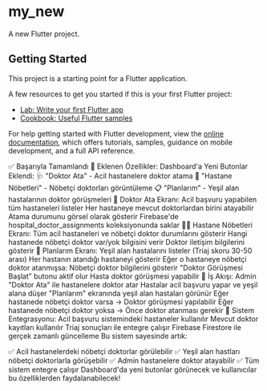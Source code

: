 # my_new

A new Flutter project.

## Getting Started

This project is a starting point for a Flutter application.

A few resources to get you started if this is your first Flutter project:

- [Lab: Write your first Flutter app](https://docs.flutter.dev/get-started/codelab)
- [Cookbook: Useful Flutter samples](https://docs.flutter.dev/cookbook)

For help getting started with Flutter development, view the
[online documentation](https://docs.flutter.dev/), which offers tutorials,
samples, guidance on mobile development, and a full API reference.



✅ Başarıyla Tamamlandı
🎯 Eklenen Özellikler:
Dashboard'a Yeni Butonlar Eklendi:
🩺 "Doktor Ata" - Acil hastanelere doktor atama
🏥 "Hastane Nöbetleri" - Nöbetçi doktorları görüntüleme
📋 "Planlarım" - Yeşil alan hastalarının doktor görüşmeleri
🏥 Doktor Ata Ekranı:
Acil başvuru yapabilen tüm hastaneleri listeler
Her hastaneye mevcut doktorlardan birini atayabilir
Atama durumunu görsel olarak gösterir
Firebase'de hospital_doctor_assignments koleksiyonunda saklar
👨‍⚕️ Hastane Nöbetleri Ekranı:
Tüm acil hastaneleri ve nöbetçi doktor durumlarını gösterir
Hangi hastanede nöbetçi doktor var/yok bilgisini verir
Doktor iletişim bilgilerini gösterir
📅 Planlarım Ekranı:
Yeşil alan hastalarını listeler (Triaj skoru 30-50 arası)
Her hastanın atandığı hastaneyi gösterir
Eğer o hastaneye nöbetçi doktor atanmışsa:
Nöbetçi doktor bilgilerini gösterir
"Doktor Görüşmesi Başlat" butonu aktif olur
Hasta doktor görüşmesi yapabilir
🔄 İş Akışı:
Admin "Doktor Ata" ile hastanelere doktor atar
Hastalar acil başvuru yapar ve yeşil alana düşer
"Planlarım" ekranında yeşil alan hastaları görünür
Eğer hastanede nöbetçi doktor varsa → Doktor görüşmesi yapılabilir
Eğer hastanede nöbetçi doktor yoksa → Önce doktor atanması gerekir
🎯 Sistem Entegrasyonu:
Acil başvuru sistemindeki hastaneler kullanılır
Mevcut doktor kayıtları kullanılır
Triaj sonuçları ile entegre çalışır
Firebase Firestore ile gerçek zamanlı güncelleme
Bu sistem sayesinde artık:

✅ Acil hastanelerdeki nöbetçi doktorlar görülebilir
✅ Yeşil alan hastları nöbetçi doktorlarla görüşebilir
✅ Admin hastanelere doktor atayabilir
✅ Tüm sistem entegre çalışır
Dashboard'da yeni butonlar görünecek ve kullanıcılar bu özelliklerden faydalanabilecek!
